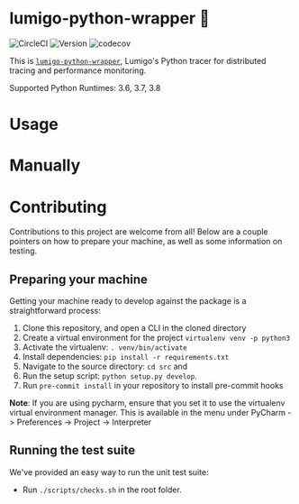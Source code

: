 # lumigo-python-wrapper :stars:

![CircleCI](https://circleci.com/gh/lumigo-io/lumigo-python-wrapper/tree/master.svg?style=svg&circle-token=d98d1b95f34b49be2caa58c49d8a70d6a7587b88)
![Version](https://badge.fury.io/py/lumigo-tracer.svg)
![codecov](https://codecov.io/gh/lumigo-io/lumigo-python-wrapper/branch/master/graph/badge.svg?token=d8CvqyKTnq)

This is [`lumigo-python-wrapper`](https://), Lumigo's Python tracer for distributed tracing and performance monitoring.

Supported Python Runtimes: 3.6, 3.7, 3.8

# Usage

# Manually

# Contributing

Contributions to this project are welcome from all! Below are a couple pointers on how to prepare your machine, as well as some information on testing.

## Preparing your machine
Getting your machine ready to develop against the package is a straightforward process:

1. Clone this repository, and open a CLI in the cloned directory
1. Create a virtual environment for the project `virtualenv venv -p python3`
1. Activate the virtualenv: `. venv/bin/activate`
1. Install dependencies: `pip install -r requirements.txt`
1. Navigate to the source directory: `cd src` and 
1. Run the setup script: `python setup.py develop`.
1. Run `pre-commit install` in your repository to install pre-commit hooks

**Note**: If you are using pycharm, ensure that you set it to use the virtualenv virtual environment manager. This is available in the menu under PyCharm -> Preferences -> Project -> Interpreter


## Running the test suite
We've provided an easy way to run the unit test suite:
* Run `./scripts/checks.sh` in the root folder.
